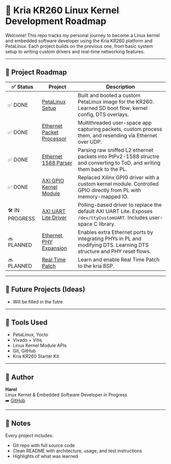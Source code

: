 # 🚀 Kria KR260 Linux Kernel Development Roadmap

Welcome! This repo tracks my personal journey to become a Linux kernel and embedded software developer using the Kria KR260 platform and PetaLinux. Each project builds on the previous one, from basic system setup to writing custom drivers and real-time networking features.

---

## 🧭 Project Roadmap

| ✅ Status | Project | Description |
|----------|---------|-------------|
| ✅ DONE | [PetaLinux Setup](https://github.com/harelgrecht/kr260-linux-roadmap) | Built and booted a custom PetaLinux image for the KR260. Learned SD boot flow, kernel config, DTS overlays. |
| ✅ DONE | [Ethernet Packet Processor](https://github.com/harelgrecht/Ethernet-Packet-Processor) | Multithreaded user-space app capturing packets, custom process them, and resending via Ethernet over UDP. |
| ✅ DONE | [Ethernet 1588 Parser](https://github.com/harelgrecht/Ethernet-1588-Parser) | Parsing raw sniffed L2 ethernet packets into PtPv2-1588 structre and converting to ToD, and writing them back to the PL. |
| ✅ DONE | [AXI GPIO Kernel Module](https://github.com/harelgrecht/kr260-linux-roadmap) | Replaced Xilinx GPIO driver with a custom kernel module. Controlled GPIO directly from PL with memory-mapped IO. |
| 🛠 IN PROGRESS | [AXI UART Lite Driver](https://github.com/harelgrecht/kr260-linux-roadmap) | Polling-based driver to replace the default AXI UART Lite. Exposes `/dev/ttyCustomUART`. Includes user-space C library. |
| 🔜 PLANNED | [Ethernet PHY Expansion](https://github.com/harelgrecht/kr260-linux-roadmap) | Enables extra Ethernet ports by integrating PHYs in PL and modifying DTS. Learning DTS structure and PHY reset flows. |
| 🔜 PLANNED | [Real Time Patch](https://github.com/harelgrecht/kr260-linux-roadmap) | Learn and enable Real Time Patch to the kria BSP. |

---

## 🧠 Future Projects (Ideas)

- Will be filled in the futre 

---

## 🧰 Tools Used

- PetaLinux, Yocto
- Vivado + Vitis
- Linux Kernel Module APIs
- Git, GitHub
- Kria KR260 Starter Kit

---

## 💼 Author

**Harel**  
Linux Kernel & Embedded Software Developer in Progress  
➡️ [GitHub](https://github.com/harelgrecht)  

---

## 📌 Notes

Every project includes:
- Git repo with full source code
- Clean README with architecture, usage, and test instructions
- Highlights of what was learned

